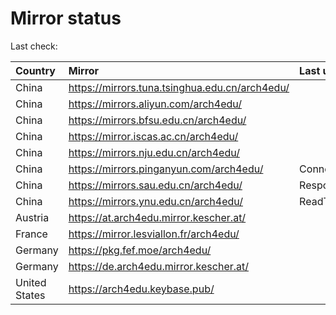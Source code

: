 <script src="./time.js"></script>
# Mirror status
Last check: <script type="text/javascript">localize(1670865509.8720982);</script>

|Country|Mirror|Last update|
|:------|:-----|:----------|
|China|https://mirrors.tuna.tsinghua.edu.cn/arch4edu/|<script type="text/javascript">localize(1670826887);</script>|
|China|https://mirrors.aliyun.com/arch4edu/|<script type="text/javascript">localize(1670783563);</script>|
|China|https://mirrors.bfsu.edu.cn/arch4edu/|<script type="text/javascript">localize(1670826887);</script>|
|China|https://mirror.iscas.ac.cn/arch4edu/|<script type="text/javascript">localize(1670826887);</script>|
|China|https://mirrors.nju.edu.cn/arch4edu/|<script type="text/javascript">localize(1670826887);</script>|
|China|https://mirrors.pinganyun.com/arch4edu/|ConnectTimeout|
|China|https://mirrors.sau.edu.cn/arch4edu/|Response 500|
|China|https://mirrors.ynu.edu.cn/arch4edu/|ReadTimeout|
|Austria|https://at.arch4edu.mirror.kescher.at/|<script type="text/javascript">localize(1670826887);</script>|
|France|https://mirror.lesviallon.fr/arch4edu/|<script type="text/javascript">localize(1670826887);</script>|
|Germany|https://pkg.fef.moe/arch4edu/|<script type="text/javascript">localize(1670826887);</script>|
|Germany|https://de.arch4edu.mirror.kescher.at/|<script type="text/javascript">localize(1670826887);</script>|
|United States|https://arch4edu.keybase.pub/|<script type="text/javascript">localize(1670826887);</script>|

<script src="./tablefilter/tablefilter.js"></script>
<script src="./table.js"></script>